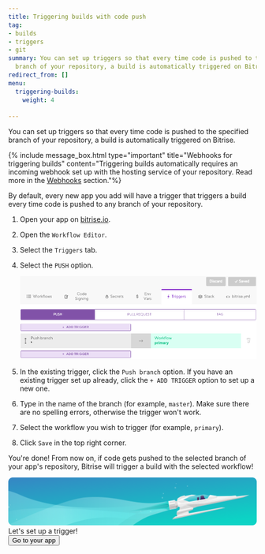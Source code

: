 ```yaml
---
title: Triggering builds with code push
tag:
- builds
- triggers
- git
summary: You can set up triggers so that every time code is pushed to the specified
  branch of your repository, a build is automatically triggered on Bitrise.
redirect_from: []
menu:
  triggering-builds:
    weight: 4

---
```

You can set up triggers so that every time code is pushed to the specified branch of your repository, a build is automatically triggered on Bitrise.

{% include message_box.html type="important" title="Webhooks for triggering builds" content="Triggering builds automatically requires an incoming webhook set up with the hosting service of your repository. Read more in the [Webhooks](/webhooks) section."%}

By default, every new app you add will have a trigger that triggers a build every time code is pushed to any branch of your repository.

1. Open your app on [bitrise.io](https://www.bitrise.io).
2. Open the `Workflow Editor`.
3. Select the `Triggers` tab.
4. Select the `PUSH` option.

   ![](/img/trigger.png)
5. In the existing trigger, click the `Push branch` option.
   If you have an existing trigger set up already, click the `+ ADD TRIGGER` option to set up a new one.
6. Type in the name of the branch (for example, `master`). Make sure there are no spelling errors, otherwise the trigger won't work.
7. Select the workflow you wish to trigger (for example, `primary`).
8. Click `Save` in the top right corner.

You're done! From now on, if code gets pushed to the selected branch of your app's repository, Bitrise will trigger a build with the selected workflow!

<div class="banner">
	<img src="/assets/images/banner-bg-888x170.png" style="border: none;">
	<div class="deploy-text">Let's set up a trigger!</div>
	<a target="_blank" href="https://app.bitrise.io/dashboard/builds"><button class="button">Go to your app</button></a>
</div>